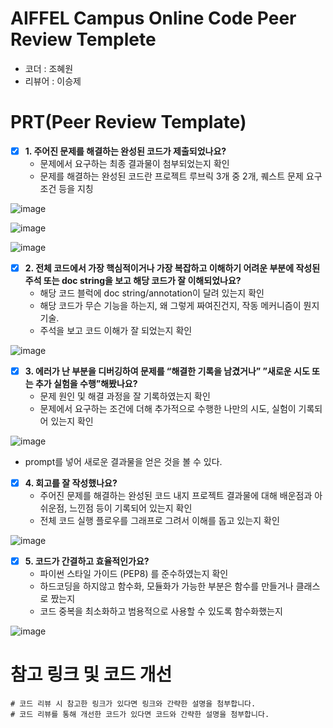 # AIFFEL Campus Online Code Peer Review Templete
- 코더 : 조혜원
- 리뷰어 : 이승제


# PRT(Peer Review Template)
- [x]  **1. 주어진 문제를 해결하는 완성된 코드가 제출되었나요?**
    - 문제에서 요구하는 최종 결과물이 첨부되었는지 확인  
    - 문제를 해결하는 완성된 코드란 프로젝트 루브릭 3개 중 2개, 퀘스트 문제 요구조건 등을 지칭  

![image](https://github.com/wonicom/project1128/assets/85716670/1dfb8d21-b9d6-429b-b7e3-d305b79193f6)

![image](https://github.com/wonicom/project1128/assets/85716670/b33d4b40-1cbb-4690-a9a8-c8568c1648b2)

![image](https://github.com/wonicom/project1128/assets/85716670/7f893389-3b68-4302-93cd-973dbb0f1471)


    
- [x]  **2. 전체 코드에서 가장 핵심적이거나 가장 복잡하고 이해하기 어려운 부분에 작성된 
주석 또는 doc string을 보고 해당 코드가 잘 이해되었나요?**
    - 해당 코드 블럭에 doc string/annotation이 달려 있는지 확인
    - 해당 코드가 무슨 기능을 하는지, 왜 그렇게 짜여진건지, 작동 메커니즘이 뭔지 기술.
    - 주석을 보고 코드 이해가 잘 되었는지 확인  
     
![image](https://github.com/wonicom/project1128/assets/85716670/1baeb611-c6ec-43e8-a7cb-0000369f9edd)

        
- [x]  **3. 에러가 난 부분을 디버깅하여 문제를 “해결한 기록을 남겼거나” 
”새로운 시도 또는 추가 실험을 수행”해봤나요?**
    - 문제 원인 및 해결 과정을 잘 기록하였는지 확인
    - 문제에서 요구하는 조건에 더해 추가적으로 수행한 나만의 시도, 실험이 기록되어 있는지 확인  
     
![image](https://github.com/wonicom/project1128/assets/85716670/59a85e91-e282-4ebb-b47f-5c5ee619fb05)

- prompt를 넣어 새로운 결과물을 얻은 것을 볼 수 있다.
        
- [x]  **4. 회고를 잘 작성했나요?**
    - 주어진 문제를 해결하는 완성된 코드 내지 프로젝트 결과물에 대해
    배운점과 아쉬운점, 느낀점 등이 기록되어 있는지 확인
    - 전체 코드 실행 플로우를 그래프로 그려서 이해를 돕고 있는지 확인  
     
![image](https://github.com/wonicom/project1128/assets/85716670/140ee0e7-b7eb-45aa-9fdb-c3927666608f)

        
- [x]  **5. 코드가 간결하고 효율적인가요?**
    - 파이썬 스타일 가이드 (PEP8) 를 준수하였는지 확인
    - 하드코딩을 하지않고 함수화, 모듈화가 가능한 부분은 함수를 만들거나 클래스로 짰는지
    - 코드 중복을 최소화하고 범용적으로 사용할 수 있도록 함수화했는지
     
![image](https://github.com/wonicom/project1128/assets/85716670/2ba2906f-3bd5-4b8a-a3f2-9e07f32db968)



# 참고 링크 및 코드 개선
```
# 코드 리뷰 시 참고한 링크가 있다면 링크와 간략한 설명을 첨부합니다.
# 코드 리뷰를 통해 개선한 코드가 있다면 코드와 간략한 설명을 첨부합니다.
